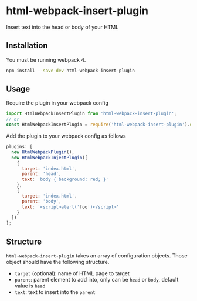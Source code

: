 # html-webpack-insert-plugin

Insert text into the head or body of your HTML

## Installation

You must be running webpack 4.

```bash
npm install --save-dev html-webpack-insert-plugin
```

## Usage

Require the plugin in your webpack config

```javascript
import HtmlWebpackInsertPlugin from 'html-webpack-insert-plugin';
// or
const HtmlWebpackInsertPlugin = require('html-webpack-insert-plugin').default;
```

Add the plugin to your webpack config as follows

```javascript
plugins: [
  new HtmlWebpackPlugin(),
  new HtmlWebpackInjectPlugin([
    {
      target: 'index.html',
      parent: 'head',
      text: 'body { background: red; }'
    },
    {
      target: 'index.html',
      parent: 'body',
      text: '<script>alert('foo')</script>'
    }
  ])
];
```

## Structure

`html-webpack-insert-plugin` takes an array of configuration objects. Those object should have the following structure.

- `target` (optional): name of HTML page to target
- `parent`: parent element to add into, only can be `head` or `body`, default value is `head`
- `text`: text to insert into the `parent`
